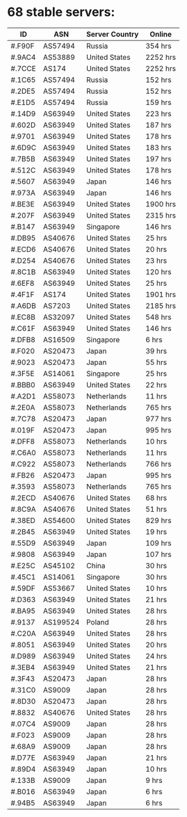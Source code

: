 # 68 stable servers:

| ID | ASN | Server Country | Online |
| ------ | ------ | ------ | ------ |
| #.F90F | AS57494 | Russia | 354 hrs |
| #.9AC4 | AS53889 | United States | 2252 hrs |
| #.7CCE | AS174 | United States | 2252 hrs |
| #.1C65 | AS57494 | Russia | 152 hrs |
| #.2DE5 | AS57494 | Russia | 152 hrs |
| #.E1D5 | AS57494 | Russia | 159 hrs |
| #.14D9 | AS63949 | United States | 223 hrs |
| #.602D | AS63949 | United States | 187 hrs |
| #.9701 | AS63949 | United States | 178 hrs |
| #.6D9C | AS63949 | United States | 183 hrs |
| #.7B5B | AS63949 | United States | 197 hrs |
| #.512C | AS63949 | United States | 178 hrs |
| #.5607 | AS63949 | Japan | 146 hrs |
| #.973A | AS63949 | Japan | 146 hrs |
| #.BE3E | AS63949 | United States | 1900 hrs |
| #.207F | AS63949 | United States | 2315 hrs |
| #.B147 | AS63949 | Singapore | 146 hrs |
| #.DB95 | AS40676 | United States | 25 hrs |
| #.ECD6 | AS40676 | United States | 20 hrs |
| #.D254 | AS40676 | United States | 23 hrs |
| #.8C1B | AS63949 | United States | 120 hrs |
| #.6EF8 | AS63949 | United States | 25 hrs |
| #.4F1F | AS174 | United States | 1901 hrs |
| #.A6DB | AS7203 | United States | 2185 hrs |
| #.EC8B | AS32097 | United States | 548 hrs |
| #.C61F | AS63949 | United States | 146 hrs |
| #.DFB8 | AS16509 | Singapore | 6 hrs |
| #.F020 | AS20473 | Japan | 39 hrs |
| #.9023 | AS20473 | Japan | 55 hrs |
| #.3F5E | AS14061 | Singapore | 25 hrs |
| #.BBB0 | AS63949 | United States | 22 hrs |
| #.A2D1 | AS58073 | Netherlands | 11 hrs |
| #.2E0A | AS58073 | Netherlands | 765 hrs |
| #.7C78 | AS20473 | Japan | 977 hrs |
| #.019F | AS20473 | Japan | 995 hrs |
| #.DFF8 | AS58073 | Netherlands | 10 hrs |
| #.C6A0 | AS58073 | Netherlands | 11 hrs |
| #.C922 | AS58073 | Netherlands | 766 hrs |
| #.FB26 | AS20473 | Japan | 995 hrs |
| #.3593 | AS58073 | Netherlands | 765 hrs |
| #.2ECD | AS40676 | United States | 68 hrs |
| #.8C9A | AS40676 | United States | 51 hrs |
| #.38ED | AS54600 | United States | 829 hrs |
| #.2B45 | AS63949 | United States | 19 hrs |
| #.55D9 | AS63949 | Japan | 109 hrs |
| #.9808 | AS63949 | Japan | 107 hrs |
| #.E25C | AS45102 | China | 30 hrs |
| #.45C1 | AS14061 | Singapore | 30 hrs |
| #.59DF | AS53667 | United States | 10 hrs |
| #.D363 | AS63949 | United States | 21 hrs |
| #.BA95 | AS63949 | United States | 28 hrs |
| #.9137 | AS199524 | Poland | 28 hrs |
| #.C20A | AS63949 | United States | 28 hrs |
| #.8051 | AS63949 | United States | 20 hrs |
| #.D989 | AS63949 | United States | 24 hrs |
| #.3EB4 | AS63949 | United States | 21 hrs |
| #.3F43 | AS20473 | Japan | 28 hrs |
| #.31C0 | AS9009 | Japan | 28 hrs |
| #.8D30 | AS20473 | Japan | 28 hrs |
| #.8832 | AS40676 | United States | 28 hrs |
| #.07C4 | AS9009 | Japan | 28 hrs |
| #.F023 | AS9009 | Japan | 28 hrs |
| #.68A9 | AS9009 | Japan | 28 hrs |
| #.D77E | AS63949 | Japan | 21 hrs |
| #.89D4 | AS63949 | Japan | 10 hrs |
| #.133B | AS9009 | Japan | 9 hrs |
| #.B016 | AS63949 | Japan | 6 hrs |
| #.94B5 | AS63949 | Japan | 6 hrs |

